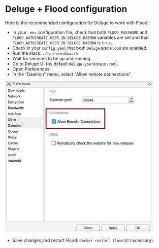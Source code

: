 # Deluge + Flood configuration

Here is the recommended configuration for Deluge to work with Flood:

- In your ``.env`` configuration file, check that both ``FLOOD_PASSWORD`` and ``FLOOD_AUTOCREATE_USER_IN_DELUGE_DAEMON`` variables are set and that ``FLOOD_AUTOCREATE_USER_IN_DELUGE_DAEMON`` is ``true``.
- Check in your ``config.yaml`` that both ``Deluge`` and ``Flood`` are enabled.
- Run the stack: ``./run-seedbox.sh``
- Wait for services to be up and running.
- Go to Deluge UI (by default ``deluge.yourdomain.com``).
- Open Preferences
- In the "Daemon" menu, select "Allow remote connections".

![Deluge Daemon Config](img/deluge-remote-connections.png)

- Save changes and restart Flood: ``docker restart flood`` (if necessary).
